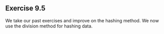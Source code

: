 ## Exercise 9.5

We take our past exercises and improve on the hashing method. We now use the division method for hashing data. 